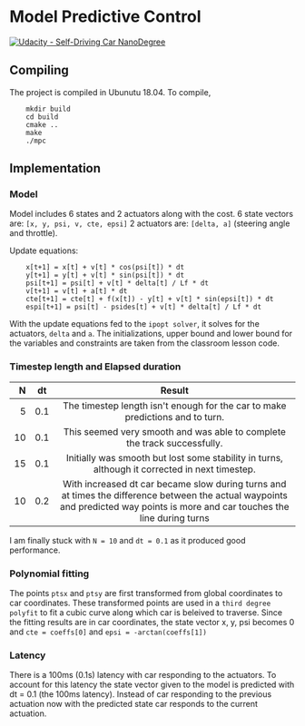 # **Model Predictive Control** 
[![Udacity - Self-Driving Car NanoDegree](https://s3.amazonaws.com/udacity-sdc/github/shield-carnd.svg)](http://www.udacity.com/drive)

Compiling
---
The project is compiled in Ubunutu 18.04.
To compile,
```
    mkdir build
    cd build
    cmake ..
    make
    ./mpc
 ```

Implementation
---
### Model
Model includes 6 states and 2 actuators along with the cost.
6 state vectors are: `[x, y, psi, v, cte, epsi]`
2 actuators are: `[delta, a]` (steering angle and throttle).

Update equations:
```
    x[t+1] = x[t] + v[t] * cos(psi[t]) * dt
    y[t+1] = y[t] + v[t] * sin(psi[t]) * dt
    psi[t+1] = psi[t] + v[t] * delta[t] / Lf * dt
    v[t+1] = v[t] + a[t] * dt
    cte[t+1] = cte[t] + f(x[t]) - y[t] + v[t] * sin(epsi[t]) * dt
    espi[t+1] = psi[t] - psides[t] + v[t] * delta[t] / Lf * dt
 ```
With the update equations fed to the `ipopt solver`, it solves for the actuators, `delta` and `a`.
The initializations, upper bound and lower bound for the variables and constraints are taken from the classroom lesson code.

### Timestep length and Elapsed duration
| N | dt | Result |
|---------------:|:----------:|:-------------:|
| 5 | 0.1 | The timestep length isn't enough for the car to make predictions and to turn. |
| 10 | 0.1 | This seemed very smooth and was able to complete the track successfully. |
| 15 | 0.1 | Initially was smooth but lost some stability in turns, although it corrected in next timestep. |
| 10 | 0.2 | With increased dt car became slow during turns and at times the difference between the actual waypoints and predicted way points is more and car touches the line during turns |

I am finally stuck with `N = 10` and `dt = 0.1` as it produced good performance.

### Polynomial fitting
The points `ptsx` and `ptsy` are first transformed from global coordinates to car coordinates. These transformed points are used in a `third degree polyfit` to fit a cubic curve along which car is beleived to traverse.
Since the fitting results are in car coordinates, the state vector x, y, psi becomes 0 and `cte = coeffs[0]` and `epsi = -arctan(coeffs[1])`

### Latency
There is a 100ms (0.1s) latency with car responding to the actuators. To account for this latency the state vector given to the model is predicted with dt = 0.1 (the 100ms latency). Instead of car responding to the previous actuation now with the predicted state car responds to the current actuation.